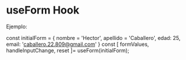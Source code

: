 # useForm Hook

Ejemplo:

const initialForm = {
    nombre = 'Hector',
    apellido = 'Caballero',
    edad: 25,
    email: 'caballero.22.809@gmail.com'
}
const [ formValues, handleInputChange, reset ]= useForm(initialForm);